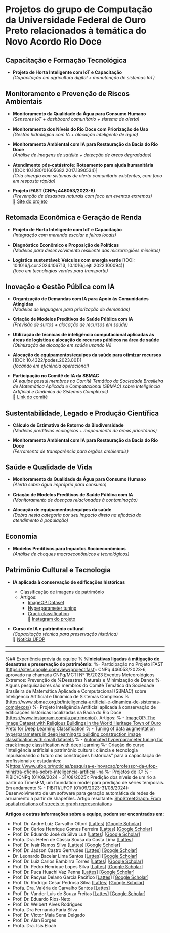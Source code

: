 # Projetos do grupo de Computação da Universidade Federal de Ouro Preto relacionados à temática do Novo Acordo Rio Doce

## Capacitação e Formação Tecnológica
- **Projeto de Horta Inteligente com IoT e Capacitação**  
  *(Capacitação em agricultura digital + manutenção de sistemas IoT)*

## Monitoramento e Prevenção de Riscos Ambientais
- **Monitoramento da Qualidade da Água para Consumo Humano**  
  *(Sensores IoT + dashboard comunitário + sistema de alerta)*
  
- **Monitoramento dos Níveis do Rio Doce com Priorização de Uso**  
  *(Gestão hidrológica com IA + alocação inteligente de água)*
  
- **Monitoramento Ambiental com IA para Restauração da Bacia do Rio Doce**  
  *(Análise de imagens de satélite + detecção de áreas degradadas)*

- **Atendimento pós-catástrofe: Roteamento para ajuda humanitária** [(DOI: 10.1080/01605682.2017.1390534)]  
  *(Cria sinergia com sistemas de alerta comunitário existentes, com foco em resposta rápida)*

- **Projeto iFAST (CNPq 446053/2023-6)**  
  *(Prevenção de desastres naturais com foco em eventos extremos)*  
  🔗 [Site do projeto](https://sites.google.com/view/projectifast)

## Retomada Econômica e Geração de Renda
- **Projeto de Horta Inteligente com IoT e Capacitação**  
  *(Integração com merenda escolar e feiras locais)*
  
- **Diagnóstico Econômico e Proposição de Políticas**  
  *(Modelos para desenvolvimento resiliente das microrregiões mineiras)*

- **Logística sustentável: Veículos com energia verde** [(DOI: 10.1016/j.cor.2024.106713, 10.1016/j.ejtl.2022.100094)]  
  *(foco em tecnologias verdes para transporte)*

## Inovação e Gestão Pública com IA
- **Organização de Demandas com IA para Apoio às Comunidades Atingidas**  
  *(Modelos de linguagem para priorização de demandas)*
  
- **Criação de Modelos Preditivos de Saúde Pública com IA**  
  *(Previsão de surtos + alocação de recursos em saúde)*

- **Utilização de técnicas de inteligência computacional aplicadas às áreas de logística e alocação de recursos públicos na área de saúde**  
  *(Otimização de alocação em saúde usando IA)*

- **Alocação de equipamentos/equipes da saúde para otimizar recursos** [(DOI: 10.4322/podes.2023.001)]  
  *(focando em eficiência operacional)*

- **Participação no Comitê de IA da SBMAC**  
  *(A equipe possui membros no Comitê Temático da Sociedade Brasileira de Matemática Aplicada e Computacional (SBMAC) sobre Inteligência Artificial e Dinâmica de Sistemas Complexos)*  
  🔗 [Link do comitê](https://www.sbmac.org.br/inteligencia-artificial-e-dinamica-de-sistemas-complexos/)

## Sustentabilidade, Legado e Produção Científica
- **Cálculo de Estimativa de Retorno da Biodiversidade**  
  *(Modelos preditivos ecológicos + mapeamento de áreas prioritárias)*
  
- **Monitoramento Ambiental com IA para Restauração da Bacia do Rio Doce**  
  *(Ferramenta de transparência para órgãos ambientais)*

## Saúde e Qualidade de Vida
- **Monitoramento da Qualidade da Água para Consumo Humano**  
  *(Alerta sobre água imprópria para consumo)*
  
- **Criação de Modelos Preditivos de Saúde Pública com IA**  
  *(Monitoramento de doenças relacionadas à contaminação)*

- **Alocação de equipamentos/equipes da saúde**  
  *(Dobra nesta categoria por seu impacto direto na eficácia do atendimento à população)*

## Economia
- **Modelos Preditivos para Impactos Socioeconômicos**  
  *(Análise de choques macroeconômicos e tecnológicos)*

## Patrimônio Cultural e Tecnologia
- **IA aplicada à conservação de edificações históricas**  
  - Classificação de imagens de patrimônio  
  - Artigos:  
    - [ImageOP Dataset](https://doi.org/10.3390/heritage7110302)  
    - [Hyperparameter tuning](https://doi.org/10.1007/s13042-022-01555-1)  
    - [Crack classification](https://doi.org/10.1007/s00500-023-09103-x)  
  🔗 [Instagram do projeto](https://www.instagram.com/ia.patrimonio/)

- **Curso de IA e patrimônio cultural**  
  *(Capacitação técnica para preservação histórica)*  
  🔗 [Notícia UFOP](https://www.ufop.br/noticias/pesquisa-e-inovacao/professor-da-ufop-ministra-oficina-sobre-inteligencia-artificial-na)

---
---
%## Experiência prévia da equipe
%
%**Iniciativas ligadas à mitigação de desastres e preservação do patrimômio:**
%- Participação no Projeto iFAST (https://sites.google.com/view/projectifast): CNPq  446053/2023-6, aprovado na chamada CNPq/MCTI Nº 15/2023 Eventos Meteorológicos Extremos: Prevenção de %Desastres Naturais e Minimização de Danos
%- Alguns pesquisadores são membros do Comitê Temático da Sociedade Brasileira de Matemática Aplicada e Computacional (SBMAC) sobre Inteligência Artificial e Dinâmica de Sistemas Complexos %(https://www.sbmac.org.br/inteligencia-artificial-e-dinamica-de-sistemas-complexos/)
%- Projeto Inteligência Artificial aplicada à conservação de edificações históricas localizadas na Bacia do Rio Doce (https://www.instagram.com/ia.patrimonio/). Artigos:
%	-  [ImageOP: The Image Dataset with Religious Buildings in the World Heritage Town of Ouro Preto for 	Deep Learning Classification](https://doi.org/10.3390/heritage7110302)
%	- [Tuning of data augmentation hyperparameters in deep learning to building construction image classification with small datasets](https://doi.org/10.1007/s13042-022-01555-1)
%	- [Automated hyperparameter 	tuning for crack image classification with deep learning](https://doi.org/10.1007/s00500-023-09103-x)
%- Criação do curso "Inteligência artificial e patrimônio cultural: ciência e tecnologia impulsionando o futuro das construções históricas" para a capacitação de profissionais e estudantes: 			
%https://www.ufop.br/noticias/pesquisa-e-inovacao/professor-da-ufop-ministra-oficina-sobre-inteligencia-artificial-na
%- Projetos de IC:
%	- PIBIC/CNPq (01/09/2024 - 31/08/2025): Predição dos níveis de um rio a partir do TimesFM, um foundation model para predição de séries temporais. Em andamento
%	- PIBITI/UFOP (01/09/2023-31/08/2024): Desenvolvimento de um software para geração automática de redes de arruamento a partir de shapefiles. Artigo resultante: [ShpStreetGraph: From spatial relations of streets to graph representations](https://doi.org/10.1016/j.simpa.2024.100711)

**Artigos e outras informações sobre a equipe, podem ser encontrados em:**
- Prof. Dr. André Luiz Carvalho Ottoni [[Lattes](http://lattes.cnpq.br/2003401420560517)] [[Google Scholar](https://scholar.google.com/citations?user=hk9BkC8AAAAJ)]
- Prof. Dr. Carlos Henrique Gomes Ferreira [[Lattes](http://lattes.cnpq.br/0748942455194916)] [[Google Scholar](https://scholar.google.com/citations?user=ILpkjHAAAAAJ)]
- Prof. Dr. Eduardo José da Silva Luz [[Lattes](http://lattes.cnpq.br/5385878413487984)] [[Google Scholar](https://scholar.google.com/citations?user=20pViLEAAAAJ)]
- Profa. Dra. Helen de Cássia Sousa da Costa Lima [[Lattes](http://lattes.cnpq.br/1647203174957503)]
- Prof. Dr. Ivair Ramos Silva [[Lattes](http://lattes.cnpq.br/7969497765428744)] [[Google Scholar](https://scholar.google.com/citations?user=i46uaHIAAAAJ)]
- Prof. Dr. Jadson Castro Gertrudes [[Lattes](http://lattes.cnpq.br/2870519332050607)] [[Google Scholar](https://scholar.google.com/citations?user=B2b_ATMAAAAJ)] 
- Dr. Leonardo Bacelar Lima Santos [[Lattes](http://lattes.cnpq.br/9147853693310634)] [[Google Scholar](https://scholar.google.com/citations?user=J2_iEs8AAAAJ)] 
- Prof. Dr. Luiz Carlos Bambirra Torres [[Lattes](http://lattes.cnpq.br/8559513813180335)] [[Google Scholar](https://scholar.google.com/citations?user=z8m6hYEAAAAJ)] 
- Prof. Dr. Pedro Henrique Lopes Silva [[Lattes](http://lattes.cnpq.br/5939805873458297)] [[Google Scholar](https://scholar.google.com/citations?user=JZt9ClYAAAAJ)] 
- Prof. Dr. Puca Huachi Vaz Penna [[Lattes](http://lattes.cnpq.br/4851300394762688)] [[Google Scholar](https://scholar.google.com/citations?user=4KhhXQIAAAAJ)] 
- Prof. Dr. Racyus Delano Garcia Pacífico [[Lattes](http://lattes.cnpq.br/9594901380554916)] [[Google Scholar](https://scholar.google.com/citations?user=4KhhXQIAAAAJ)] 
- Prof. Dr. Rodrigo Cesar Pedrosa Silva [[Lattes](http://lattes.cnpq.br/1368091094952755)] [[Google Scholar](https://scholar.google.com/citations?user=Ki1CGw4AAAAJ)] 
- Profa. Dra. Valéria de Carvalho Santos  [[Lattes](http://lattes.cnpq.br/1153044237982775)]
- Prof. Dr. Vander Luis de Souza Freitas [[Lattes](https://lattes.cnpq.br/5339877279308939)] [[Google Scholar](https://scholar.google.com/citations?user=XX3euXkAAAAJ)]
- Prof. Dr. Eduardo Rios-Neto
- Prof. Dr. Welbert Alves Rodrigues
- Profa. Dra Fernanda Faria Silva
- Prof. Dr. Victor Maia Sena Delgado
- Prof. Dr. Alan Borges
- Profa. Dra. Isis Eloah
